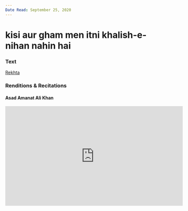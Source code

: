 ```yaml
---
Date Read: September 25, 2020
---
```


# kisi aur gham men itni khalish-e-nihan nahin hai

### Text
[Rekhta](https://www.rekhta.org/ghazals/kisii-aur-gam-men-itnii-khalish-e-nihaan-nahiin-hai-mustafa-zaidi-ghazals?lang=ur)

### Renditions & Recitations

#### Asad Amanat Ali Khan

<iframe width="560" height="315" src="https://www.youtube.com/embed/C9knUO_mmt8" title="YouTube video player" frameborder="0" allow="accelerometer; autoplay; clipboard-write; encrypted-media; gyroscope; picture-in-picture" allowfullscreen></iframe>

